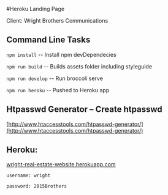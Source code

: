  
#Heroku Landing Page

Client: Wright Brothers Communications	

Command Line Tasks
------------- 
`npm install` -- Install npm devDependecies

`npm run build` -- Builds assets folder including styleguide

`npm run develop` -- Run broccoli serve

`npm run heroku` -- Pushed to Heroku app


Htpasswd Generator – Create htpasswd
-------------
[http://www.htaccesstools.com/htpasswd-generator/](http://www.htaccesstools.com/htpasswd-generator/)


Heroku:
-------------
[wright-real-estate-website.herokuapp.com](http://wright-real-estate-website.herokuapp.com/) 

`username: wright`

`password: 2015Brothers`